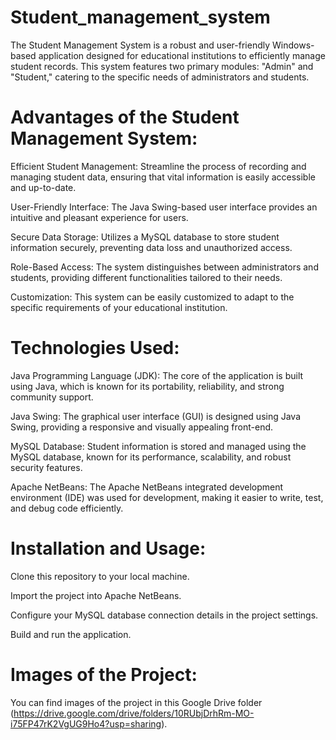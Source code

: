 # Student_management_system
The Student Management System is a robust and user-friendly Windows-based application designed for educational institutions to efficiently manage student records. This system features two primary modules: "Admin" and "Student," catering to the specific needs of administrators and students.


# Advantages of the Student Management System:

Efficient Student Management: Streamline the process of recording and managing student data, ensuring that vital information is easily accessible and up-to-date.

User-Friendly Interface: The Java Swing-based user interface provides an intuitive and pleasant experience for users.

Secure Data Storage: Utilizes a MySQL database to store student information securely, preventing data loss and unauthorized access.

Role-Based Access: The system distinguishes between administrators and students, providing different functionalities tailored to their needs.

Customization: This system can be easily customized to adapt to the specific requirements of your educational institution.


# Technologies Used:

Java Programming Language (JDK): The core of the application is built using Java, which is known for its portability, reliability, and strong community support.

Java Swing: The graphical user interface (GUI) is designed using Java Swing, providing a responsive and visually appealing front-end.

MySQL Database: Student information is stored and managed using the MySQL database, known for its performance, scalability, and robust security features.

Apache NetBeans: The Apache NetBeans integrated development environment (IDE) was used for development, making it easier to write, test, and debug code efficiently.


# Installation and Usage:

Clone this repository to your local machine.

Import the project into Apache NetBeans.

Configure your MySQL database connection details in the project settings.

Build and run the application.


# Images of the Project:

You can find images of the project in this Google Drive folder (https://drive.google.com/drive/folders/10RUbjDrhRm-MO-i75FP47rK2VgUG9Ho4?usp=sharing).